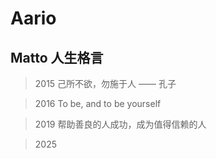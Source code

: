 # Aario

## Matto 人生格言

> 2015 己所不欲，勿施于人 —— 孔子

> 2016 To be, and to be yourself

> 2019 帮助善良的人成功，成为值得信赖的人
 
> 2025 